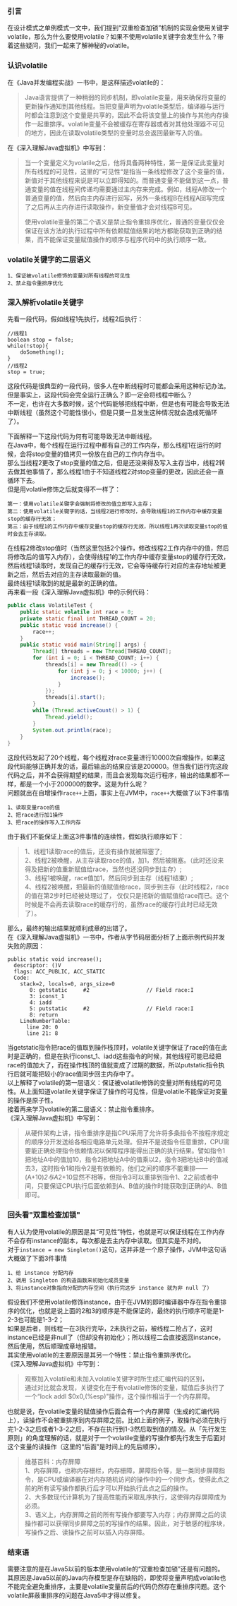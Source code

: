### **引言**​  
在设计模式之单例模式一文中，我们提到“双重检查加锁”机制的实现会使用关键字volatile，那么为什么要使用volatile？如果不使用volatile关键字会发生什么？带着这些疑问，我们一起来了解神秘的volatile。  
### **认识volatile**​  
在《Java并发编程实战》一书中，是这样描述volatile的：  
> Java语言提供了一种稍弱的同步机制，即volatile变量，用来确保将变量的更新操作通知到其他线程。当把变量声明为volatile类型后，编译器与运行时都会注意到这个变量是共享的，因此不会将该变量上的操作与其他内存操作一起重排序。volatile变量不会被缓存在寄存器或者对其他处理器不可见的地方，因此在读取volatile类型的变量时总会返回最新写入的值。

在《深入理解Java虚拟机》中写到：  
> 当一个变量定义为volatile之后，他将具备两种特性，第一是保证此变量对所有线程的可见性，这里的”可见性“是指当一条线程修改了这个变量的值，新值对于其他线程来说是可以立即得知的。而普通变量不能做到这一点，普通变量的值在线程间传递均需要通过主内存来完成。例如，线程A修改一个普通变量的值，然后向主内存进行回写，另外一条线程B在线程A回写完成了之后再从主内存进行读取操作，新变量值才会对线程B可见。    
>
> 使用volatile变量的第二个语义是禁止指令重排序优化，普通的变量仅仅会保证在该方法的执行过程中所有依赖赋值结果的地方都能获取到正确的结果，而不能保证变量赋值操作的顺序与程序代码中的执行顺序一致。
### **volatile关键字的二层语义**​  

    1、保证被volatile修饰的变量对所有线程的可见性  
    2、禁止指令重排序优化  
### **深入解析volatile关键字**​  
先看一段代码，假如线程1先执行，线程2后执行：  
```
//线程1
boolean stop = false;
while(!stop){
    doSomething();
}
//线程2
stop = true;
```
这段代码是很典型的一段代码，很多人在中断线程时可能都会采用这种标记办法。  
但是事实上，这段代码会完全运行正确么？即一定会将线程中断么？  
不一定，也许在大多数时候，这个代码能够把线程中断，但是也有可能会导致无法中断线程（虽然这个可能性很小，但是只要一旦发生这种情况就会造成死循环了）。    

下面解释一下这段代码为何有可能导致无法中断线程。  
在Java中，每个线程在运行过程中都有自己的工作内存，那么线程1在运行的时候，会将stop变量的值拷贝一份放在自己的工作内存当中。  
那么当线程2更改了stop变量的值之后，但是还没来得及写入主存当中，线程2转去做其他事情了，那么线程1由于不知道线程2对stop变量的更改，因此还会一直循环下去。  
但是用volatile修饰之后就变得不一样了：  
        
    第一：使用volatile关键字会强制将修改的值立即写入主存；  
    第二：使用volatile关键字的话，当线程2进行修改时，会导致线程1的工作内存中缓存变量stop的缓存行无效；  
    第三：由于线程1的工作内存中缓存变量stop的缓存行无效，所以线程1再次读取变量stop的值时会去主存读取。  
在线程2修改stop值时（当然这里包括2个操作，修改线程2工作内存中的值，然后将修改后的值写入内存），会使得线程1的工作内存中缓存变量stop的缓存行无效，然后线程1读取时，发现自己的缓存行无效，它会等待缓存行对应的主存地址被更新之后，然后去对应的主存读取最新的值。  
最终线程1读取到的就是最新的正确的值。  
再来看一段《深入理解Java虚拟机》中的示例代码：  
```java
public class VolatileTest {
    public static volatile int race = 0;
    private static final int THREAD_COUNT = 20;
    public static void increase() {
        race++;
    }
    public static void main(String[] args) {
        Thread[] threads = new Thread[THREAD_COUNT];
        for (int i = 0; i < THREAD_COUNT; i++) {
            threads[i] = new Thread(() -> {
                for (int j = 0; j < 10000; j++) {
                    increase();
                }
            });
            threads[i].start();
        }
        while (Thread.activeCount() > 1) {
            Thread.yield();
        }
        System.out.println(race);
    }
}
```
这段代码发起了20个线程，每个线程对race变量进行10000次自增操作，如果这段代码能够正确并发的话，最后输出的结果应该是200000。但当我们运行完这段代码之后，并不会获得期望的结果，而且会发现每次运行程序，输出的结果都不一样，都是一个小于200000的数字。这是为什么呢？  
问题就出在自增操作`race++`上面，事实上在JVM中，`race++`大概做了以下3件事情  

    1、读取变量race的值  
    2、把race进行加1操作  
    3、把race的操作写入工作内存  
由于我们不能保证上面这3件事情的连续性，假如执行顺序如下：  
> 1、线程1读取race的值后，还没有操作就被阻塞了;  
  2、线程2被唤醒，从主存读取race的值，加1，然后被阻塞。（此时还没来得及把新的值重新赋值给race，当然也还没同步到主存）;  
  3、线程1被唤醒，race值加1，然后同步到主存（线程1结束）;  
  4、线程2被唤醒，把最新的值赋值给race，同步到主存（此时线程2，race的值在第2步时已经被处理过了， 仅仅只是把新的值赋值给race而已。这个时候是不会再去读取race的缓存行的，虽然race的缓存行此时已经无效了）。  
      
那么，最终的输出结果就顺利成章的出错了。  
在《深入理解Java虚拟机》一书中，作者从字节码层面分析了上面示例代码并发失败的原因：  
```
public static void increase();
  descriptor: ()V
  flags: ACC_PUBLIC, ACC_STATIC
  Code:
    stack=2, locals=0, args_size=0
       0: getstatic     #2                  // Field race:I
       3: iconst_1
       4: iadd
       5: putstatic     #2                  // Field race:I
       8: return
    LineNumberTable:
      line 20: 0
      line 21: 8
```
当getstatic指令把race的值取到操作栈顶时，volatile关键字保证了race的值在此时是正确的，但是在执行iconst_1、iadd这些指令的时候，其他线程可能已经把race的值加大了，而在操作栈顶的值就变成了过期的数据，所以putstatic指令执行后就可能把较小的race值同步回主内存中了。  
以上解释了volatile的第一层语义：保证被volatile修饰的变量对所有线程的可见性。从上面知道volatile关键字保证了操作的可见性，但是volatile不能保证对变量的操作是原子性。  
接着再来学习volatile的第二层语义：禁止指令重排序。  
《深入理解Java虚拟机》中写到：  
> 从硬件架构上讲，指令重排序是指CPU采用了允许将多条指令不按程序规定的顺序分开发送给各相应电路单元处理。但并不是说指令任意重排，CPU需要能正确处理指令依赖情况以保障程序能得出正确的执行结果。譬如指令1把地址A中的值加10，指令2把地址A中的值乘以2，指令3把地址B中的值减去3，这时指令1和指令2是有依赖的，他们之间的顺序不能重排——(A+10)*2与A*2+10显然不相等，但指令3可以重排到指令1、2之前或者中间，只要保证CPU执行后面依赖到A、B值的操作时能获取到正确的A、B值即可。
  
### **回头看"双重检查加锁"**​  
有人认为使用volatile的原因是其“可见性”特性，也就是可以保证线程在工作内存不会存有instance的副本，每次都是去主内存中读取。但其实是不对的。  
对于`instance = new Singleton()`这句，这并非是一个原子操作，JVM中这句话大概做了下面3件事情  
    
    1、给 instance 分配内存
    2、调用 Singleton 的构造函数来初始化成员变量
    3、将instance对象指向分配的内存空间（执行完这步 instance 就为非 null 了）
假设我们不使用volatile修饰instance，由于在JVM的即时编译器中存在指令重排序的优化，也就是说上面的2和3的顺序是不能保证的，最终的执行顺序可能是1-2-3也可能是1-3-2；  
如果是后者，则线程一在3执行完毕，2未执行之前，被线程二抢占了，这时 instance已经是非null了（但却没有初始化）；所以线程二会直接返回instance，然后使用，然后顺理成章地报错。  
其实使用volatile的主要原因是其另一个特性：禁止指令重排序优化。  
《深入理解Java虚拟机》中写到：  
> 观察加入volatile和未加入volatile关键字时所生成汇编代码的区别，  
  通过对比就会发现，关键变化在于有volatile修饰的变量，赋值后多执行了一个“lock addl $0x0,(%esp)"操作，这个操作相当于一个内存屏障。
     
也就是说，在volatile变量的赋值操作后面会有一个内存屏障（生成的汇编代码上），读操作不会被重排序到内存屏障之前。比如上面的例子，取操作必须在执行完1-2-3之后或者1-3-2之后，不存在执行到1-3然后取到值的情况。从「先行发生原则」的角度理解的话，就是对于一个volatile变量的写操作都先行发生于后面对这个变量的读操作（这里的“后面”是时间上的先后顺序）。  
> 维基百科：内存屏障  
    1、内存屏障，也称内存栅栏，内存栅障，屏障指令等，是一类同步屏障指令，是CPU或编译器在对内存随机访问的操作中的一个同步点，使得此点之前的所有读写操作都执行后才可以开始执行此点之后的操作。  
    2、大多数现代计算机为了提高性能而采取乱序执行，这使得内存屏障成为必须。  
    3、语义上，内存屏障之前的所有写操作都要写入内存；内存屏障之后的读操作都可以获得同步屏障之前的写操作的结果。因此，对于敏感的程序块，写操作之后、读操作之前可以插入内存屏障。
    
### **结束语**​
需要注意的是在Java5以前的版本使用volatile的“双重检查加锁”还是有问题的。其原因是Java5以前的Java内存模型是存在缺陷的，即使将变量声明成volatile也不能完全避免重排序，主要是volatile变量前后的代码仍然存在重排序问题。这个volatile屏蔽重排序的问题在Java5中才得以修复。  

